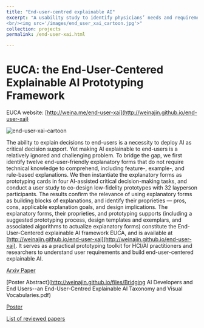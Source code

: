 ```yaml
---
title: "End-user-centred explainable AI"
excerpt: "A usability study to identify physicians’ needs and requirements of explainable artificial intelligence
<br/><img src='/images/end_user_xai_cartoon.jpg'>"
collection: projects
permalink: /end-user-xai.html

---
```


# EUCA: the End-User-Centered Explainable AI Prototyping Framework

EUCA website: [http://weina.me/end-user-xai](http://weinajin.github.io/end-user-xai)


![end-user-xai-cartoon](/images/end_user_xai_cartoon.jpg)


The ability to explain decisions to end-users is a necessity to deploy AI as critical decision support. Yet making AI explainable to end-users is a relatively ignored and challenging problem. To bridge the gap, we first identify twelve end-user-friendly explanatory forms that do not require technical knowledge to comprehend, including feature-, example-, and rule-based explanations. We then instantiate the explanatory forms as prototyping cards in four AI-assisted critical decision-making tasks, and conduct a user study to co-design low-fidelity prototypes with 32 layperson participants. The results confirm the relevance of using explanatory forms as building blocks of explanations, and identify their proprieties — pros, cons, applicable explanation goals, and design implications. The explanatory forms, their proprieties, and prototyping supports (including a suggested prototyping process, design templates and exemplars, and associated algorithms to actualize explanatory forms) constitute the End-User-Centered explainable AI framework EUCA, and is available at [http://weinajin.github.io/end-user-xai](http://weinajin.github.io/end-user-xai). It serves as a practical prototyping toolkit for HCI/AI practitioners and researchers to understand user requirements and build end-user-centered explainable AI.


[Arxiv Paper](http://arxiv.org/abs/2102.02437)

[Poster Abstract](http://weinajin.github.io/files/Bridging AI Developers and End Users--an End-User-Centred Explainable AI Taxonomy and Visual Vocabularies.pdf)    

[Poster](http://weinajin.github.io/files/201910_IEEE_VIS_poster.pdf)    

[List of reviewed papers](http://weinajin.github.io/files/Explainable_AI_lit_review_list.pdf)
